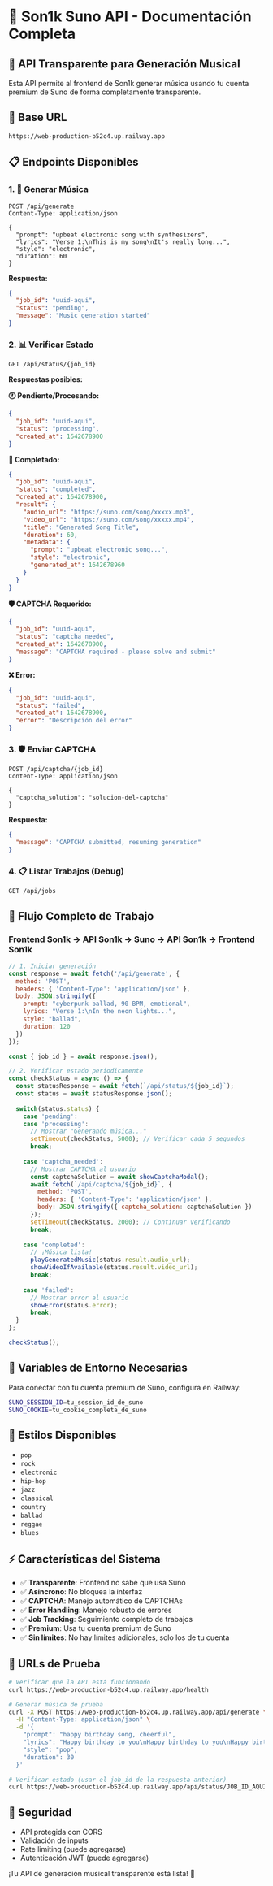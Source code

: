 # 🎵 Son1k Suno API - Documentación Completa

## 🎯 API Transparente para Generación Musical

Esta API permite al frontend de Son1k generar música usando tu cuenta premium de Suno de forma completamente transparente.

## 🔗 Base URL
```
https://web-production-b52c4.up.railway.app
```

## 📋 Endpoints Disponibles

### 1. 🎵 Generar Música
```http
POST /api/generate
Content-Type: application/json

{
  "prompt": "upbeat electronic song with synthesizers",
  "lyrics": "Verse 1:\nThis is my song\nIt's really long...",
  "style": "electronic",
  "duration": 60
}
```

**Respuesta:**
```json
{
  "job_id": "uuid-aqui",
  "status": "pending",
  "message": "Music generation started"
}
```

### 2. 📊 Verificar Estado
```http
GET /api/status/{job_id}
```

**Respuestas posibles:**

**🕐 Pendiente/Procesando:**
```json
{
  "job_id": "uuid-aqui",
  "status": "processing",
  "created_at": 1642678900
}
```

**🎉 Completado:**
```json
{
  "job_id": "uuid-aqui",
  "status": "completed",
  "created_at": 1642678900,
  "result": {
    "audio_url": "https://suno.com/song/xxxxx.mp3",
    "video_url": "https://suno.com/song/xxxxx.mp4",
    "title": "Generated Song Title",
    "duration": 60,
    "metadata": {
      "prompt": "upbeat electronic song...",
      "style": "electronic",
      "generated_at": 1642678960
    }
  }
}
```

**🛡️ CAPTCHA Requerido:**
```json
{
  "job_id": "uuid-aqui",
  "status": "captcha_needed",
  "created_at": 1642678900,
  "message": "CAPTCHA required - please solve and submit"
}
```

**❌ Error:**
```json
{
  "job_id": "uuid-aqui",
  "status": "failed",
  "created_at": 1642678900,
  "error": "Descripción del error"
}
```

### 3. 🛡️ Enviar CAPTCHA
```http
POST /api/captcha/{job_id}
Content-Type: application/json

{
  "captcha_solution": "solucion-del-captcha"
}
```

**Respuesta:**
```json
{
  "message": "CAPTCHA submitted, resuming generation"
}
```

### 4. 📋 Listar Trabajos (Debug)
```http
GET /api/jobs
```

## 🔄 Flujo Completo de Trabajo

### Frontend Son1k → API Son1k → Suno → API Son1k → Frontend Son1k

```javascript
// 1. Iniciar generación
const response = await fetch('/api/generate', {
  method: 'POST',
  headers: { 'Content-Type': 'application/json' },
  body: JSON.stringify({
    prompt: "cyberpunk ballad, 90 BPM, emotional",
    lyrics: "Verse 1:\nIn the neon lights...",
    style: "ballad",
    duration: 120
  })
});

const { job_id } = await response.json();

// 2. Verificar estado periodicamente
const checkStatus = async () => {
  const statusResponse = await fetch(`/api/status/${job_id}`);
  const status = await statusResponse.json();
  
  switch(status.status) {
    case 'pending':
    case 'processing':
      // Mostrar "Generando música..."
      setTimeout(checkStatus, 5000); // Verificar cada 5 segundos
      break;
      
    case 'captcha_needed':
      // Mostrar CAPTCHA al usuario
      const captchaSolution = await showCaptchaModal();
      await fetch(`/api/captcha/${job_id}`, {
        method: 'POST',
        headers: { 'Content-Type': 'application/json' },
        body: JSON.stringify({ captcha_solution: captchaSolution })
      });
      setTimeout(checkStatus, 2000); // Continuar verificando
      break;
      
    case 'completed':
      // ¡Música lista!
      playGeneratedMusic(status.result.audio_url);
      showVideoIfAvailable(status.result.video_url);
      break;
      
    case 'failed':
      // Mostrar error al usuario
      showError(status.error);
      break;
  }
};

checkStatus();
```

## 🔧 Variables de Entorno Necesarias

Para conectar con tu cuenta premium de Suno, configura en Railway:

```bash
SUNO_SESSION_ID=tu_session_id_de_suno
SUNO_COOKIE=tu_cookie_completa_de_suno
```

## 🎨 Estilos Disponibles

- `pop`
- `rock`
- `electronic`
- `hip-hop`
- `jazz`
- `classical`
- `country`
- `ballad`
- `reggae`
- `blues`

## ⚡ Características del Sistema

- ✅ **Transparente**: Frontend no sabe que usa Suno
- ✅ **Asíncrono**: No bloquea la interfaz
- ✅ **CAPTCHA**: Manejo automático de CAPTCHAs
- ✅ **Error Handling**: Manejo robusto de errores
- ✅ **Job Tracking**: Seguimiento completo de trabajos
- ✅ **Premium**: Usa tu cuenta premium de Suno
- ✅ **Sin límites**: No hay límites adicionales, solo los de tu cuenta

## 🚀 URLs de Prueba

```bash
# Verificar que la API está funcionando
curl https://web-production-b52c4.up.railway.app/health

# Generar música de prueba
curl -X POST https://web-production-b52c4.up.railway.app/api/generate \
  -H "Content-Type: application/json" \
  -d '{
    "prompt": "happy birthday song, cheerful",
    "lyrics": "Happy birthday to you\nHappy birthday to you\nHappy birthday dear friend\nHappy birthday to you",
    "style": "pop",
    "duration": 30
  }'

# Verificar estado (usar el job_id de la respuesta anterior)
curl https://web-production-b52c4.up.railway.app/api/status/JOB_ID_AQUI
```

## 🔐 Seguridad

- API protegida con CORS
- Validación de inputs
- Rate limiting (puede agregarse)
- Autenticación JWT (puede agregarse)

¡Tu API de generación musical transparente está lista! 🎉
